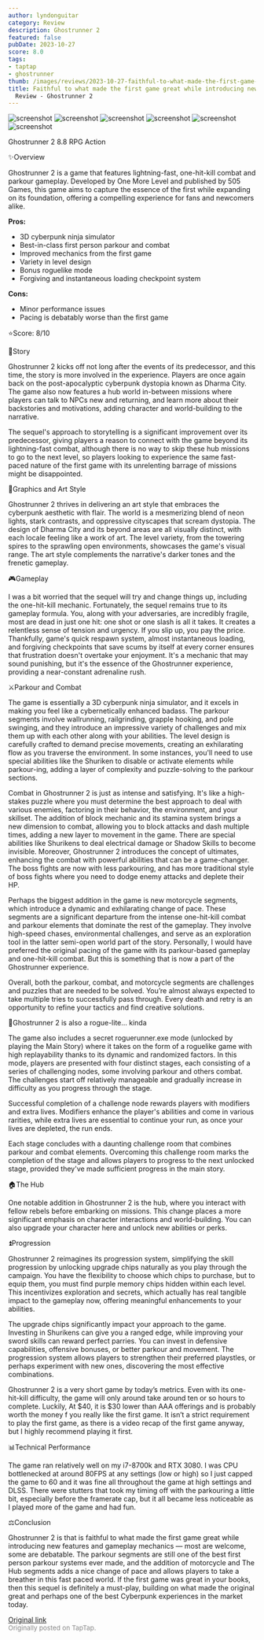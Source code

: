```yaml
---
author: lyndonguitar
category: Review
description: Ghostrunner 2
featured: false
pubDate: 2023-10-27
score: 8.0
tags:
- taptap
- ghostrunner
thumb: /images/reviews/2023-10-27-faithful-to-what-made-the-first-game-great-while-introducing-new-features--review---ghost-0.avif
title: Faithful to what made the first game great while introducing new features |
  Review - Ghostrunner 2
---
```


<div class="gallery">
  <img src="/images/reviews/2023-10-27-faithful-to-what-made-the-first-game-great-while-introducing-new-features--review---ghost-0.avif" alt="screenshot" />
  <img src="/images/reviews/2023-10-27-faithful-to-what-made-the-first-game-great-while-introducing-new-features--review---ghost-1.avif" alt="screenshot" />
  <img src="/images/reviews/2023-10-27-faithful-to-what-made-the-first-game-great-while-introducing-new-features--review---ghost-2.avif" alt="screenshot" />
  <img src="/images/reviews/2023-10-27-faithful-to-what-made-the-first-game-great-while-introducing-new-features--review---ghost-3.avif" alt="screenshot" />
  <img src="/images/reviews/2023-10-27-faithful-to-what-made-the-first-game-great-while-introducing-new-features--review---ghost-4.avif" alt="screenshot" />
  <img src="/images/reviews/2023-10-27-faithful-to-what-made-the-first-game-great-while-introducing-new-features--review---ghost-5.avif" alt="screenshot" />
</div>

Ghostrunner 2
8.8
RPG
Action

✨Overview

Ghostrunner 2 is a game that features lightning-fast, one-hit-kill combat and parkour gameplay. Developed by One More Level and published by 505 Games, this game aims to capture the essence of the first while expanding on its foundation, offering a compelling experience for fans and newcomers alike.


**Pros:**
- 3D cyberpunk ninja simulator
- Best-in-class first person parkour and combat
- Improved mechanics from the first game
- Variety in level design
- Bonus roguelike mode
- Forgiving and instantaneous loading checkpoint system



**Cons:**
- Minor performance issues
- Pacing is debatably worse than the first game


⭐️Score: 8/10

📖Story

Ghostrunner 2 kicks off not long after the events of its predecessor, and this time, the story is more involved in the experience. Players are once again back on the post-apocalyptic cyberpunk dystopia known as Dharma City. The game also now features a hub world in-between missions where players can talk to NPCs new and returning, and learn more about their backstories and motivations, adding character and world-building to the narrative.

The sequel's approach to storytelling is a significant improvement over its predecessor, giving players a reason to connect with the game beyond its lightning-fast combat, although there is no way to skip these hub missions to go to the next level, so players looking to experience the same fast-paced nature of the first game with its unrelenting barrage of missions might be disappointed.

🎨Graphics and Art Style

Ghostrunner 2 thrives in delivering an art style that embraces the cyberpunk aesthetic with flair. The world is a mesmerizing blend of neon lights, stark contrasts, and oppressive cityscapes that scream dystopia. The design of Dharma City and its beyond areas are all visually distinct, with each locale feeling like a work of art. The level variety, from the towering spires to the sprawling open environments, showcases the game's visual range. The art style complements the narrative's darker tones and the frenetic gameplay.

🎮Gameplay

I was a bit worried that the sequel will try and change things up, including the one-hit-kill mechanic. Fortunately, the sequel remains true to its gameplay formula. You, along with your adversaries, are incredibly fragile, most are dead in just one hit: one shot or one slash is all it takes. It creates a relentless sense of tension and urgency. If you slip up, you pay the price. Thankfully, game's quick respawn system, almost instantaneous loading, and forgiving checkpoints that save scums by itself at every corner ensures that frustration doesn't overtake your enjoyment. It's a mechanic that may sound punishing, but it's the essence of the Ghostrunner experience, providing a near-constant adrenaline rush.

⚔️Parkour and Combat

The game is essentially a 3D cyberpunk ninja simulator, and it excels in making you feel like a cybernetically enhanced badass. The parkour segments involve wallrunning, railgrinding, grapple hooking, and pole swinging, and they introduce an impressive variety of challenges and mix them up with each other along with your abilities. The level design is carefully crafted to demand precise movements, creating an exhilarating flow as you traverse the environment. In some instances, you'll need to use special abilities like the Shuriken to disable or activate elements while parkour-ing, adding a layer of complexity and puzzle-solving to the parkour sections.

Combat in Ghostrunner 2 is just as intense and satisfying. It's like a high-stakes puzzle where you must determine the best approach to deal with various enemies, factoring in their behavior, the environment, and your skillset. The addition of block mechanic and its stamina system brings a new dimension to combat, allowing you to block attacks and dash multiple times, adding a new layer to movement in the game. There are special abilities like Shurikens to deal electrical damage or Shadow Skills to become invisible. Moreover, Ghostrunner 2 introduces the concept of ultimates, enhancing the combat with powerful abilities that can be a game-changer. The boss fights are now with less parkouring, and has more traditional style of boss fights where you need to dodge enemy attacks and deplete their HP.

Perhaps the biggest addition in the game is new motorcycle segments, which introduce a dynamic and exhilarating change of pace. These segments are a significant departure from the intense one-hit-kill combat and parkour elements that dominate the rest of the gameplay. They involve high-speed chases, environmental challenges, and serve as an exploration tool in the latter semi-open world part of the story. Personally, I would have preferred the original pacing of the game with its parkour-based gameplay and one-hit-kill combat. But this is something that is now a part of the Ghostrunner experience.

Overall, both the parkour, combat, and motorcycle segments are challenges and puzzles that are needed to be solved. You’re almost always expected to take multiple tries to successfully pass through. Every death and retry is an opportunity to refine your tactics and find creative solutions.

🎲Ghostrunner 2 is also a rogue-lite… kinda

The game also includes a secret roguerunner.exe mode (unlocked by playing the Main Story) where it takes on the form of a roguelike game with high replayability thanks to its dynamic and randomized factors. In this mode, players are presented with four distinct stages, each consisting of a series of challenging nodes, some involving parkour and others combat. The challenges start off relatively manageable and gradually increase in difficulty as you progress through the stage.

Successful completion of a challenge node rewards players with modifiers and extra lives. Modifiers enhance the player's abilities and come in various rarities, while extra lives are essential to continue your run, as once your lives are depleted, the run ends.

Each stage concludes with a daunting challenge room that combines parkour and combat elements. Overcoming this challenge room marks the completion of the stage and allows players to progress to the next unlocked stage, provided they've made sufficient progress in the main story.

🏠The Hub

One notable addition in Ghostrunner 2 is the hub, where you interact with fellow rebels before embarking on missions. This change places a more significant emphasis on character interactions and world-building. You can also upgrade your character here and unlock new abilities or perks.

⏫Progression

Ghostrunner 2 reimagines its progression system, simplifying the skill progression by unlocking upgrade chips naturally as you play through the campaign. You have the flexibility to choose which chips to purchase, but to equip them, you must find purple memory chips hidden within each level. This incentivizes exploration and secrets, which actually has real tangible impact to the gameplay now, offering meaningful enhancements to your abilities.

The upgrade chips significantly impact your approach to the game. Investing in Shurikens can give you a ranged edge, while improving your sword skills can reward perfect parries. You can invest in defensive capabilities, offensive bonuses, or better parkour and movement. The progression system allows players to strengthen their preferred playstles, or perhaps experiment with new ones, discovering the most effective combinations.

Ghostrunner 2 is a very short game by today’s metrics. Even with its one-hit-kill difficulty, the game will only around take around ten or so hours to complete. Luckily, At $40, it is $30 lower than AAA offerings and is probably worth the money f you really like the first game. It isn’t a strict requirement to play the first game, as there is a video recap of the first game anyway, but I highly recommend playing it first.

📊Technical Performance

The game ran relatively well on my i7-8700k and RTX 3080. I was CPU bottlenecked at around 80FPS at any settings (low or high) so I just capped the game to 60 and it was fine all throughout the game at high settings and DLSS. There were stutters that took my timing off with the parkouring a little bit, especially before the framerate cap, but it all became less noticeable as I played more of the game and had fun.

⚖️Conclusion

Ghostrunner 2 is that is faithful to what made the first game great while introducing new features and gameplay mechanics — most are welcome, some are debatable. The parkour segments are still one of the best first person parkour systems ever made, and the addition of motorcycle and The Hub segments adds a nice change of pace and allows players to take a breather in this fast paced world. If the first game was great in your books, then this sequel is definitely a must-play, building on what made the original great and perhaps one of the best Cyberpunk experiences in the market today.

[Original link](https://www.taptap.io/post/6481096)<br><span style="font-size: 0.95em; color: #888;">Originally posted on TapTap.</span>